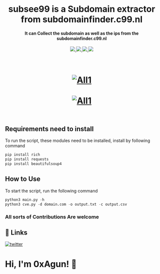 <h1 align="center">
  <br>
    subsee99 is a Subdomain extractor from subdomainfinder.c99.nl
  <br>
</h1>
<h4 align="center">It can Collect the subdomain as well as the ips from the subdomainfinder.c99.nl</h4>
    <p align="center">
  <a href="https://github.com/0xAgun/subseeqq">
    <img src="https://img.shields.io/badge/Version-1.1.8-blue">
  </a>
  <a href="https://github.com/0xAgun/subseeqq">
      <img src="https://img.shields.io/badge/python-3.9-brightgreen">
  </a>
  <a href="https://github.com/0xAgun/subseeqq">
      <img src="https://img.shields.io/badge/license-0xAgun-orange">
  </a>
    <a href="https://github.com/0xAgun/subseeqq">
      <img src="https://img.shields.io/github/forks/0xAgun/subseeqq?style=social">
  </a>
</p>
<h1 align="center">
  <br>
  <a href="https://github.com/0xAgun/CVE-mon"><img src="https://i.imgur.com/5H4xV6I.png" alt="All1"></a>
  <br>
  <br>
  <a href="https://github.com/0xAgun/CVE-mon"><img src="https://i.imgur.com/dquNVtH.png" alt="All1"></a>
  <br>
  <br>
</h1>



## Requirements need to install

To run the script, these modules need to be installed, install by following command

```py
pip install rich
pip install requests
pip install beautifulsoup4
```


## How to Use

To start the script, run the following command

```py
python3 main.py -h
python3 cve.py -d domain.com -o output.txt -c output.csv
```


### All sorts of Contributions Are welcome

## 🔗 Links
[![twitter](https://img.shields.io/badge/twitter-1DA1F2?style=for-the-badge&logo=twitter&logoColor=white)](https://twitter.com/myselfAshraful)

  
# Hi, I'm 0xAgun! 👋
